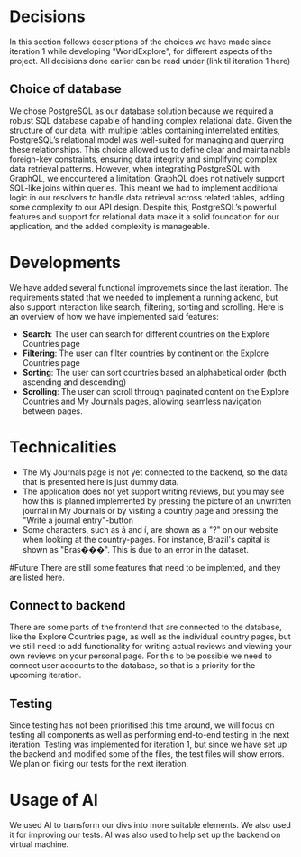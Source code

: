 # Decisions
In this section follows descriptions of the choices we have made since iteration 1 while developing "WorldExplore", for different aspects of the project. All decisions done earlier can be read under (link til iteration 1 here)

## Choice of database
We chose PostgreSQL as our database solution because we required a robust SQL database capable of handling complex relational data. Given the structure of our data, with multiple tables containing interrelated entities, PostgreSQL’s relational model was well-suited for managing and querying these relationships. This choice allowed us to define clear and maintainable foreign-key constraints, ensuring data integrity and simplifying complex data retrieval patterns. However, when integrating PostgreSQL with GraphQL, we encountered a limitation: GraphQL does not natively support SQL-like joins within queries. This meant we had to implement additional logic in our resolvers to handle data retrieval across related tables, adding some complexity to our API design. Despite this, PostgreSQL’s powerful features and support for relational data make it a solid foundation for our application, and the added complexity is manageable.

# Developments
We have added several functional improvemets since the last iteration. The requirements stated that we needed to implement a running 
ackend, but also support interaction like search, filtering, sorting and scrolling. Here is  an overview of how we have implemented said features:
- **Search**: The user can search for different countries on the Explore Countries page
- **Filtering**: The user can filter countries by continent on the Explore Countries page
- **Sorting**: The user can sort countries based an alphabetical order (both ascending and descending)
- **Scrolling**: The user can scroll through paginated content on the Explore Countries and My Journals pages, allowing seamless navigation between pages.

# Technicalities
- The My Journals page is not yet connected to the backend, so the data that is presented here is just dummy data.
- The application does not yet support writing reviews, but you may see how this is planned implemented by pressing the picture of an unwritten journal in My Journals or by visiting a country page and pressing the "Write a journal entry"-button
- Some characters, such as á and í, are shown as a "?" on our website when looking at the country-pages. For instance, Brazil's capital is shown as "Bras���". This is due to an error in the dataset.

#Future
There are still some features that need to be implented, and they are listed here.

## Connect to backend
There are some parts of the frontend that are connected to the database, like the Explore Countries page, as well as the individual country pages, but we still need to add functionality for writing actual reviews and viewing your own reviews on your personal page. For this to be possible we need to connect user accounts to the database, so that is a priority for the upcoming iteration.

## Testing
Since testing has not been prioritised this time around, we will focus on testing all components as well as performing end-to-end testing in the next iteration. Testing was implemented for iteration 1, but since we have set up the backend and modified some of the files, the test files will show errors. We plan on fixing our tests for the next iteration.

# Usage of AI
We used AI to transform our divs into more suitable elements. We also used it for improving our tests. AI was also used to help set up the backend on virtual machine.